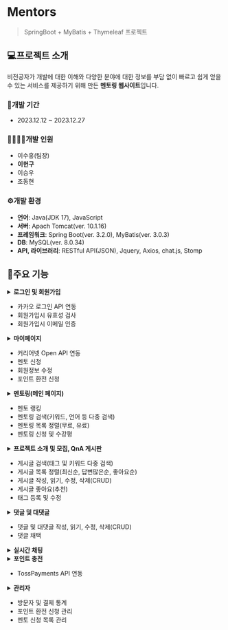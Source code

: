 # Mentors
> SpringBoot + MyBatis + Thymeleaf 프로젝트

## :computer:프로젝트 소개
비전공자가 개발에 대한 이해와 다양한 분야에 대한 정보를 부담 없이 빠르고 쉽게 얻을 수 있는 서비스를 제공하기 위해 만든 **멘토링 웹사이트**입니다.

### :calendar:개발 기간
- 2023.12.12 ~ 2023.12.27

### :family_man_woman_girl_boy:개발 인원
- 이수홍(팀장)
- **이헌구**
- 이승우
- 조동현

### :gear:개발 환경
- **언어**: Java(JDK 17), JavaScript
- **서버**: Apach Tomcat(ver. 10.1.16)
- **프레임워크**: Spring Boot(ver. 3.2.0), MyBatis(ver. 3.0.3)
- **DB**: MySQL(ver. 8.0.34)
- **API, 라이브러리**: RESTful API(JSON), Jquery, Axios, chat.js, Stomp

## :pushpin:주요 기능

<details markdown="1">
  <summary><b>로그인 및 회원가입</b></summary>
  <div>
    <img src="https://github.com/portLee/mentors/assets/146898974/dd25d049-2260-4b81-94eb-600dcb3d0cc7">
  </div>
</details>

- 카카오 로그인 API 연동
- 회원가입시 유효성 검사
- 회원가입시 이메일 인증

<details markdown="1">
  <summary><b>마이페이지</b></summary>
  <div>
    <img src="https://github.com/portLee/mentors/assets/146898974/42011a52-112b-42bd-a6a5-2d2d6e05ae43">
    <img src="https://github.com/portLee/mentors/assets/146898974/fbc2ce44-9086-4fcf-9290-edddb7665823">
  </div>
</details>

- 커리어넷 Open API 연동
- 멘토 신청
- 회원정보 수정
- 포인트 환전 신청

<details markdown="1">
  <summary><b>멘토링(메인 페이지)</b></summary>
  <div>
    <img src="https://github.com/portLee/mentors/assets/146898974/3cc8388d-359c-498e-b5f3-dac1236a6e74">
    <img src="https://github.com/portLee/mentors/assets/146898974/93ee395f-a8e9-4216-ab9d-451632cfe388">
  </div>
</details>

- 멘토 랭킹
- 멘토링 검색(키워드, 언어 등 다중 검색)
- 멘토링 목록 정렬(무료, 유료)
- 멘토링 신청 및 수강평

<details markdown="1">
  <summary><b>프로젝트 소개 및 모집, QnA 게시판</b></summary>
  <div>
    <img src="https://github.com/portLee/mentors/assets/146898974/cb4b0500-5733-4dfc-8f62-922668418a98">
  </div>
</details>

- 게시글 검색(태그 및 키워드 다중 검색)
- 게시글 목록 정렬(최신순, 답변많은순, 좋아요순)
- 게시글 작성, 읽기, 수정, 삭제(CRUD)
- 게시글 좋아요(추천)
- 태그 등록 및 수정

<details markdown="1">
  <summary><b>댓글 및 대댓글</b></summary>
  <div>
    <img src="https://github.com/portLee/mentors/assets/146898974/2e03a449-b7a5-4e93-9416-2ec59f88d601">
  </div>
</details>

- 댓글 및 대댓글 작성, 읽기, 수정, 삭제(CRUD)
- 댓글 채택

<details markdown="1">
  <summary><b>실시간 채팅</b></summary>
  <div>
    <img src="https://github.com/portLee/mentors/assets/146898974/3d167cf0-799a-4cae-91ad-de0a11edb416">
  </div>
</details>

<details markdown="1">
  <summary><b>포인트 충전</b></summary>
  <div>
    <img src="https://github.com/portLee/mentors/assets/146898974/22f01604-7346-400e-bf9c-3e078ac777aa">
  </div>
</details>

- TossPayments API 연동

<details markdown="1">
  <summary><b>관리자</b></summary>
  <div>
    <img src="https://github.com/portLee/mentors/assets/146898974/3fd05829-4fbd-4e37-bacc-489380abf5a4">
    <img src="https://github.com/portLee/mentors/assets/146898974/46008e0c-7742-4b4d-8172-f10271a02e3f">
    <img src="https://github.com/portLee/mentors/assets/146898974/d80c0cd8-1ecc-4df6-94a3-57a19a8b29a4">
  </div>
</details>

- 방문자 및 결제 통계
- 포인트 환전 신청 관리
- 멘토 신청 목록 관리

<!-- Markdown link & img dfn's -->
[npm-image]: https://img.shields.io/npm/v/datadog-metrics.svg?style=flat-square
[npm-url]: https://npmjs.org/package/datadog-metrics
[npm-downloads]: https://img.shields.io/npm/dm/datadog-metrics.svg?style=flat-square
[travis-image]: https://img.shields.io/travis/dbader/node-datadog-metrics/master.svg?style=flat-square
[travis-url]: https://travis-ci.org/dbader/node-datadog-metrics
[wiki]: https://github.com/yourname/yourproject/wiki
